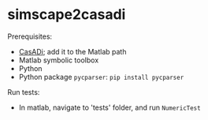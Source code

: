 # simscape2casadi


Prerequisites:
 - [CasADi](install.casadi.org); add it to the Matlab path
 - Matlab symbolic toolbox
 - Python
 - Python package `pycparser`: `pip install pycparser` 

Run tests:
 - In matlab, navigate to 'tests' folder, and run `NumericTest`

